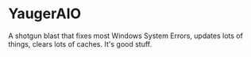 # YaugerAIO
A shotgun blast that fixes most Windows System Errors, updates lots of things, clears lots of caches. It's good stuff.
